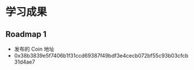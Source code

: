 # 学习成果

## Roadmap 1

- 发布的 Coin 地址
- 0x38b3839e5f7406b1f31ccd69387f49bdf3e4cecb072bf55c93b03cfcb31d4ae7
